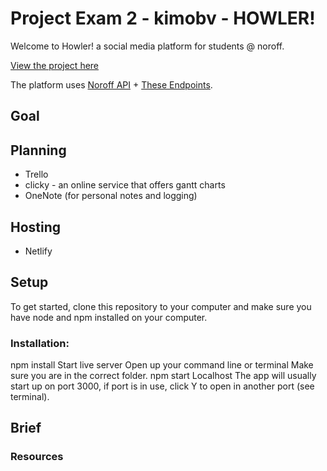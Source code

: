 # Project Exam 2 - kimobv - HOWLER!

Welcome to Howler! a social media platform for students @ noroff.

[View the project here](https://howler-app.netlify.app)

The platform uses [Noroff API](https://noroff-api-docs.netlify.app/) + [These Endpoints](https://nf-api.onrender.com/docs/static/index.html).

## Goal

## Planning

- Trello
- clicky - an online service that offers gantt charts
- OneNote (for personal notes and logging)

## Hosting

- Netlify

## Setup

To get started, clone this repository to your computer and make sure you have node and npm installed on your computer.

### Installation:

npm install
Start live server
Open up your command line or terminal
Make sure you are in the correct folder.
npm start
Localhost
The app will usually start up on port 3000, if port is in use, click Y to open in another port (see terminal).

## Brief

### Resources
